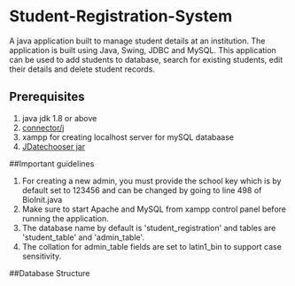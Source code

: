 # Student-Registration-System
A java application built to manage student details at an institution. The application is built using Java, Swing, JDBC and MySQL. This application can be used to add students to database, search for existing students, edit their details and delete student records.

## Prerequisites
1. java jdk 1.8 or above
2. [connector/j](https://dev.mysql.com/downloads/connector/j/)
3. xampp for creating localhost server for mySQL databaase
4. [JDatechooser jar](http://plugins.netbeans.org/plugin/658/jdatechooser-1-2)

##Important guidelines
1. For creating a new admin, you must provide the school key which is by default set to 123456 and can be changed by going to line 498 of BioInit.java
2. Make sure to start Apache and MySQL from xampp control panel before running the application.
3. The database name by default is 'student_registration' and tables are 'student_table' and 'admin_table'.
4. The collation for admin_table fields are set to latin1_bin to support case sensitivity.

##Database Structure
